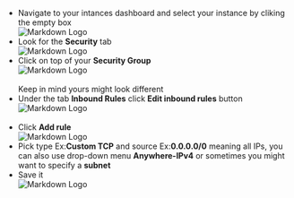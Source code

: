 

* Navigate to your intances dashboard and select your instance by cliking the empty box <br /> 
    ![Markdown Logo](https://raw.githubusercontent.com/hectorproko/LAMP_STACK/main/images/checkMark.png) <br>
* Look for the **Security** tab <br /> 
    ![Markdown Logo](https://raw.githubusercontent.com/hectorproko/LAMP_STACK/main/images/security.png) <br>
* Click on top of your **Security Group**  <br />
    ![Markdown Logo](https://raw.githubusercontent.com/hectorproko/LAMP_STACK/main/images/securityGroup.png) <br> <br />
    Keep in mind yours might look different
* Under the tab **Inbound Rules** click **Edit inbound rules** button <br />
    ![Markdown Logo](https://raw.githubusercontent.com/hectorproko/LAMP_STACK/main/images/editInboundRules.png) <br> <br />
* Click **Add rule** <br />
    ![Markdown Logo](https://raw.githubusercontent.com/hectorproko/LAMP_STACK/main/images/addRule.png) <br> 
* Pick type Ex:**Custom TCP** and source Ex:**0.0.0.0/0** meaning all IPs, you can also use drop-down menu **Anywhere-IPv4** or sometimes you might want to specify a **subnet**
* Save it <br />
    ![Markdown Logo](https://raw.githubusercontent.com/hectorproko/LAMP_STACK/main/images/SaveRules.png) <br> 

   
